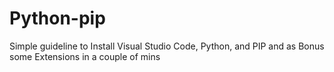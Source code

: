 # Python-pip
Simple guideline to Install Visual Studio Code, Python, and PIP and as Bonus some Extensions in a couple of mins
